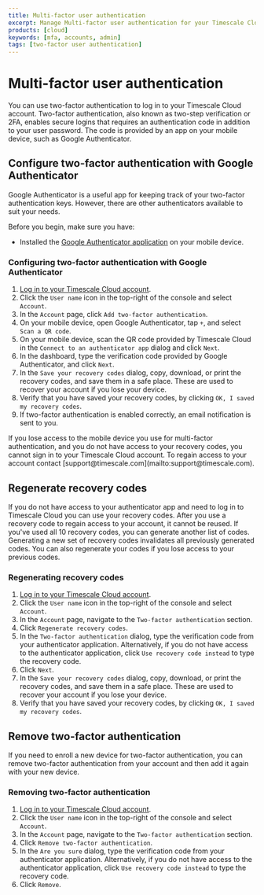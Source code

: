 ```yaml
---
title: Multi-factor user authentication
excerpt: Manage Multi-factor user authentication for your Timescale Cloud account
products: [cloud]
keywords: [mfa, accounts, admin]
tags: [two-factor user authentication]
---
```


# Multi-factor user authentication

You can use two-factor authentication to log in to your Timescale Cloud account.
Two-factor authentication, also known as two-step verification or 2FA, enables
secure logins that requires an authentication code in addition to your user
password. The code is provided by an app on your mobile device, such as Google
Authenticator.

## Configure two-factor authentication with Google Authenticator

Google Authenticator is a useful app for keeping track of your two-factor
authentication keys. However, there are other authenticators available to suit
your needs.

Before you begin, make sure you have:

*   Installed the [Google Authenticator application][install-google-authenticator]
  on your mobile device.

<Procedure>

### Configuring two-factor authentication with Google Authenticator

1.  [Log in to your Timescale Cloud account][cloud-login].
1.  Click the `User name` icon in the top-right of the console and select `Account`.
1.  In the `Account` page, click `Add two-factor authentication`.
1.  On your mobile device, open Google Authenticator, tap `+`, and select
    `Scan a QR code`.
1.  On your mobile device, scan the QR code provided by Timescale Cloud in the
    `Connect to an authenticator app` dialog and click `Next`.
1.  In the dashboard, type the verification code provided by Google
    Authenticator, and click `Next`.
1.  In the `Save your recovery codes` dialog, copy, download, or print the
    recovery codes, and save them in a safe place. These are used to recover
    your account if you lose your device.
1.  Verify that you have saved your recovery codes, by clicking `OK, I saved my
    recovery codes`.
1.  If two-factor authentication is enabled correctly, an email notification is
    sent to you.

</Procedure>

<Highlight type="warning">
If you lose access to the mobile device you use for multi-factor authentication,
and you do not have access to your recovery codes, you cannot sign in to your
Timescale Cloud account. To regain access to your account
contact [support@timescale.com](mailto:support@timescale.com).
</Highlight>

## Regenerate recovery codes

If you do not have access to your authenticator app and need to log in to
Timescale Cloud you can use your recovery codes. After you use a recovery code
to regain access to your account, it cannot be reused. If you've used all 10
recovery codes, you can generate another list of codes. Generating a new set of
recovery codes invalidates all previously generated codes. You can also
regenerate your codes if you lose access to your previous codes.

<Procedure>

### Regenerating recovery codes

1.  [Log in to your Timescale Cloud account][cloud-login].
1.  Click the `User name` icon in the top-right of the console and select `Account`.
1.  In the `Account` page, navigate to the `Two-factor authentication` section.
1.  Click `Regenerate recovery codes`.
1.  In the `Two-factor authentication` dialog, type the verification code from
    your authenticator application.
    Alternatively, if you do not have access to the authenticator application,
    click `Use recovery code instead` to type the recovery code.
1.  Click `Next`.
1.  In the `Save your recovery codes` dialog, copy, download, or print the
    recovery codes, and save them in a safe place. These are used to recover
    your account if you lose your device.
1.  Verify that you have saved your recovery codes, by clicking `OK, I saved my recovery codes`.

</Procedure>

## Remove two-factor authentication

If you need to enroll a new device for two-factor authentication, you can
remove two-factor authentication from your account and then add it
again with your new device.

<Procedure>

### Removing two-factor authentication

1.  [Log in to your Timescale Cloud account][cloud-login].
1.  Click the `User name` icon in the top-right of the console and select `Account`.
1.  In the `Account` page, navigate to the `Two-factor authentication` section.
1.  Click `Remove two-factor authentication`.
1.  In the `Are you sure` dialog, type the verification code from your
    authenticator application. Alternatively, if you do not have access to the
    authenticator application, click `Use recovery code instead` to type the
    recovery code.
1.  Click `Remove`.

</Procedure>

[cloud-login]: https://console.cloud.timescale.com/
[install-google-authenticator]: https://support.google.com/accounts/answer/1066447
